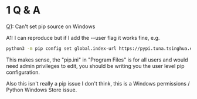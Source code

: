 # 1 Q & A

[Q1](https://github.com/pypa/pip/issues/10800): Can't set pip source on Windows

A1: I can reproduce but if I add the --user flag it works fine, e.g.

```bash
python3 -m pip config set global.index-url https://pypi.tuna.tsinghua.edu.cn/simple --user
```

This makes sense, the "pip.ini" in "Program Files" is for all users and would need admin privileges to edit, you should be writing you the user level pip configuration.

Also this isn't really a pip issue I don't think, this is a Windows permissions / Python Windows Store issue.